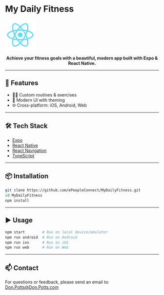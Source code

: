 # My Daily Fitness

![Logo](assets/images/react-logo.png)

<p align="center">
	<b>Achieve your fitness goals with a beautiful, modern app built with Expo & React Native.</b>
</p>

---

## 🚀 Features

- 🏋️‍♂️ Custom routines & exercises
- 🎨 Modern UI with theming
- 🌐 Cross-platform: iOS, Android, Web

---

## 🛠️ Tech Stack

- [Expo](https://expo.dev/)
- [React Native](https://reactnative.dev/)
- [React Navigation](https://reactnavigation.org/)
- [TypeScript](https://www.typescriptlang.org/)

---

## 📦 Installation

```bash
git clone https://github.com/ePeopleConnect/MyDailyFitness.git
cd MyDailyFitness
npm install
```

---

## ▶️ Usage

```bash
npm start        # Run on local device/emulator
npm run android  # Run on Android
npm run ios      # Run on iOS
npm run web      # Run on Web
```

---

## 📫 Contact

For questions or feedback, please send an email to: Don.Potts@Don.Potts.com